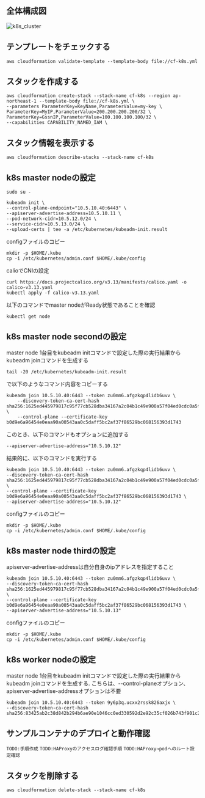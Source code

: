 ## 全体構成図
![k8s_cluster](https://user-images.githubusercontent.com/64095272/107789467-f94b9680-6d94-11eb-994d-d66bac746156.png)


## テンプレートをチェックする
```
aws cloudformation validate-template --template-body file://cf-k8s.yml
```

## スタックを作成する
```
aws cloudformation create-stack --stack-name cf-k8s --region ap-northeast-1 --template-body file://cf-k8s.yml \
--parameters ParameterKey=KeyName,ParameterValue=my-key \
ParameterKey=MyIP,ParameterValue=200.200.200.200/32 \
ParameterKey=GssnIP,ParameterValue=100.100.100.100/32 \
--capabilities CAPABILITY_NAMED_IAM \
```

## スタック情報を表示する
```
aws cloudformation describe-stacks --stack-name cf-k8s
```

## k8s master nodeの設定
```
sudo su -

kubeadm init \
--control-plane-endpoint="10.5.10.40:6443" \
--apiserver-advertise-address=10.5.10.11 \
--pod-network-cidr=10.5.12.0/24 \
--service-cidr=10.5.13.0/24 \
--upload-certs | tee -a /etc/kubernetes/kubeadm-init.result
```
configファイルのコピー
```
mkdir -p $HOME/.kube
cp -i /etc/kubernetes/admin.conf $HOME/.kube/config
```
calioでCNIの設定
```
curl https://docs.projectcalico.org/v3.13/manifests/calico.yaml -o calico-v3.13.yaml
kubectl apply -f calico-v3.13.yaml
```
以下のコマンドでmaster nodeがReady状態であることを確認
```
kubectl get node

```

## k8s master node secondの設定
master node 1台目をkubeadm initコマンドで設定した際の実行結果から
kubeadm joinコマンドを生成する
```
tail -20 /etc/kubernetes/kubeadm-init.result
```
で以下のようなコマンド内容をコピーする
```
kubeadm join 10.5.10.40:6443 --token zu0mm6.afgzkqp4lidb6uvv \
    --discovery-token-ca-cert-hash sha256:1625ed445979817c95f77cb528dba34167a2c04b1c49e900a57f04ed0cdc0a5f \
    --control-plane --certificate-key b0d9e6a96454e0eaa90a00543aa0c5daff5bc2af37f86529bc068156393d1743
```
このとき、以下のコマンドもオプションに追加する
```
--apiserver-advertise-address="10.5.10.12"
```
結果的に、以下のコマンドを実行する
```
kubeadm join 10.5.10.40:6443 --token zu0mm6.afgzkqp4lidb6uvv \
--discovery-token-ca-cert-hash sha256:1625ed445979817c95f77cb528dba34167a2c04b1c49e900a57f04ed0cdc0a5f \
--control-plane --certificate-key b0d9e6a96454e0eaa90a00543aa0c5daff5bc2af37f86529bc068156393d1743 \
--apiserver-advertise-address="10.5.10.12"
```
configファイルのコピー
```
mkdir -p $HOME/.kube
cp -i /etc/kubernetes/admin.conf $HOME/.kube/config
```

## k8s master node thirdの設定
apiserver-advertise-addressは自分自身のipアドレスを指定すること
```
kubeadm join 10.5.10.40:6443 --token zu0mm6.afgzkqp4lidb6uvv \
--discovery-token-ca-cert-hash sha256:1625ed445979817c95f77cb528dba34167a2c04b1c49e900a57f04ed0cdc0a5f \
--control-plane --certificate-key b0d9e6a96454e0eaa90a00543aa0c5daff5bc2af37f86529bc068156393d1743 \
--apiserver-advertise-address="10.5.10.13"
```
configファイルのコピー
```
mkdir -p $HOME/.kube
cp -i /etc/kubernetes/admin.conf $HOME/.kube/config
```


## k8s worker nodeの設定
master node 1台目をkubeadm initコマンドで設定した際の実行結果から
kubeadm joinコマンドを生成する.
こちらは、--control-planeオプション、apiserver-advertise-addressオプションは不要
```
kubeadm join 10.5.10.40:6443 --token 9y6p3q.ucxx2rssk826axjx \
--discovery-token-ca-cert-hash sha256:83425ab2c38d842b294b6ae90e1046cc0ed330592d2e92c35cf026b743f901c2
```

## サンプルコンテナのデプロイと動作確認
`TODO:手順作成`
`TODO:HAProxyのアクセスログ確認手順`
`TODO:HAProxy→podへのルート設定確認`


## スタックを削除する
```
aws cloudformation delete-stack --stack-name cf-k8s
```

